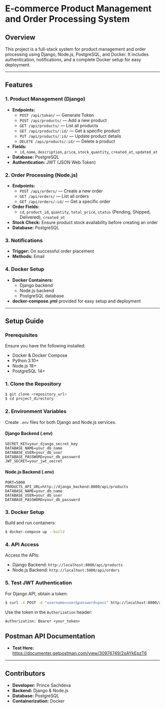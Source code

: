 # E-commerce Product Management and Order Processing System

## Overview
This project is a full-stack system for product management and order processing using Django, Node.js, PostgreSQL, and Docker. It includes authentication, notifications, and a complete Docker setup for easy deployment.

---

## Features

### 1. Product Management (Django)
- **Endpoints:**
  -  `POST /api/token/` — Generate Token
  - `POST /api/products/` — Add a new product
  - `GET /api/products/` — List all products
  - `GET /api/products/:id/` — Get a specific product
  - `PUT /api/products/:id/` — Update product details
  - `DELETE /api/products/:id/` — Delete a product
- **Fields:**
  - `id`, `name`, `description`, `price`, `stock_quantity`, `created_at`, `updated_at`
- **Database:** PostgreSQL
- **Authentication:** JWT (JSON Web Token)

### 2. Order Processing (Node.js)
- **Endpoints:**
  - `POST /api/orders/` — Create a new order
  - `GET /api/orders/` — List all orders
  - `GET /api/orders/:id/` — Get a specific order
- **Order Fields:**
  - `id`, `product_id`, `quantity`, `total_price`, `status` (Pending, Shipped, Delivered), `created_at`
- **Stock Check:** Ensure product stock availability before creating an order
- **Database:** PostgreSQL

### 3. Notifications
- **Trigger:** On successful order placement
- **Methods:** Email

### 4. Docker Setup
- **Docker Containers:**
  - Django backend
  - Node.js backend
  - PostgreSQL database
- **docker-compose.yml** provided for easy setup and deployment

---

## Setup Guide

### Prerequisites
Ensure you have the following installed:
- Docker & Docker Compose
- Python 3.10+
- Node.js 18+
- PostgreSQL 14+

### 1. Clone the Repository
```bash
$ git clone <repository_url>
$ cd project_directory
```

### 2. Environment Variables
Create `.env` files for both Django and Node.js services.

#### Django Backend (.env)
```
SECRET_KEY=your_django_secret_key
DATABASE_NAME=your_db_name
DATABASE_USER=your_db_user
DATABASE_PASSWORD=your_db_password
JWT_SECRET=your_jwt_secret
```

#### Node.js Backend (.env)
```
PORT=5000
PRODUCTS_API_URL=http://django_backend:8000/api/products
DATABASE_NAME=your_db_name
DATABASE_USER=your_db_user
DATABASE_PASSWORD=your_db_password
```

### 3. Docker Setup
Build and run containers:
```bash
$ docker-compose up --build
```

### 4. API Access
Access the APIs:
- Django Backend: `http://localhost:8000/api/products`
- Node.js Backend: `http://localhost:5000/api/orders`

### 5. Test JWT Authentication
For Django API, obtain a token:
```bash
$ curl -X POST -d "username=user&password=pass" http://localhost:8000/api/token/
```
Use the token in the `Authorization` header:
```
Authorization: Bearer <your_token>
```
## Postman API Documentation
- **Test Here:** https://documenter.getpostman.com/view/30974749/2sAYkEpzT6
---

## Contributors
- **Developer:** Prince Sachdeva
- **Backend:** Django & Node.js
- **Database:** PostgreSQL
- **Containerization:** Docker

